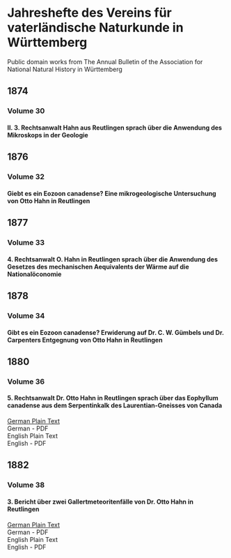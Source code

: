 # Jahreshefte des Vereins für vaterländische Naturkunde in Württemberg

Public domain works from The Annual Bulletin of the Association for National Natural History in Württemberg

## 1874

### Volume 30

#### II. 3. Rechtsanwalt Hahn aus Reutlingen sprach über die Anwendung des Mikroskops in der Geologie

## 1876

### Volume 32

#### Giebt es ein Eozoon canadense? Eine mikrogeologische Untersuchung von Otto Hahn in Reutlingen

## 1877

### Volume 33

#### 4. Rechtsanwalt O. Hahn in Reutlingen sprach über die Anwendung des Gesetzes des mechanischen Aequivalents der Wärme auf die Nationalöconomie

## 1878

### Volume 34

#### Gibt es ein Eozoon canadense? Erwiderung auf Dr. C. W. Gümbels und Dr. Carpenters Entgegnung von Otto Hahn in Reutlingen

## 1880

### Volume 36

#### 5. Rechtsanwalt Dr. Otto Hahn in Reutlingen sprach über das Eophyllum canadense aus dem Serpentinkalk des Laurentian-Gneisses von Canada

[German Plain Text](1880/36/full-text-german.md#5-rechtsanwalt-dr-otto-hahn-in-reutlingen-sprach-über-das-eophyllum-canadense-aus-dem-serpentinkalk-des-laurentian-gneisses-von-canada)  
German - PDF  
English Plain Text  
English - PDF  

## 1882

### Volume 38

#### 3. Bericht über zwei Gallertmeteoritenfälle von Dr. Otto Hahn in Reutlingen

[German Plain Text](1882/38/full-text-german.md#3-bericht-über-zwei-gallertmeteoritenfälle-von-dr-otto-hahn-in-reutlingen)  
German - PDF  
English Plain Text  
English - PDF  
